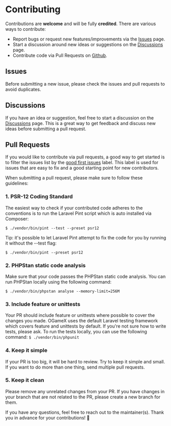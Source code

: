 # Contributing
Contributions are **welcome** and will be fully **credited**. There are various ways to contribute:

- Report bugs or request new features/improvements via the [Issues](https://github.com/lanedirt/ogamex/issues) page.
- Start a discussion around new ideas or suggestions on the [Discussions](https://github.com/lanedirt/ogamex/discussions) page.
- Contribute code via Pull Requests on [Github](https://github.com/lanedirt/ogamex).

## Issues
Before submitting a new issue, please check the issues and pull requests to avoid duplicates.

## Discussions
If you have an idea or suggestion, feel free to start a discussion on the [Discussions](https://github.com/lanedirt/ogamex/discussions) page. This is a great way to get feedback and discuss new ideas before submitting a pull request.

## Pull Requests
If you would like to contribute via pull requests, a good way to get started is to filter the issues list by the [good first issues](https://github.com/lanedirt/OGameX/labels/good%20first%20issue) label. This label is used for issues that are easy to fix and a good starting point for new contributors.

When submitting a pull request, please make sure to follow these guidelines:

### 1. PSR-12 Coding Standard
The easiest way to check if your contributed code adheres to the conventions is to run the Laravel Pint script which is auto installed via Composer:

`$ ./vendor/bin/pint --test --preset psr12`

Tip: it's possible to let Laravel Pint attempt to fix the code for you by running it without the --test flag:

`$ ./vendor/bin/pint --preset psr12`

### 2. PHPStan static code analysis
Make sure that your code passes the PHPStan static code analysis. You can run PHPStan locally using the following command:

`$ ./vendor/bin/phpstan analyse --memory-limit=256M`

### 3. Include feature or unittests
Your PR should include feature or unittests where possible to cover the changes you made. OGameX uses the default Laravel testing framework which covers feature and unittests by default. If you're not sure how to write tests, please ask.
To run the tests locally, you can use the following command:
`$ ./vendor/bin/phpunit`

### 4. Keep it simple
If your PR is too big, it will be hard to review. Try to keep it simple and small. If you want to do more than one thing, send multiple pull requests.

### 5. Keep it clean
Please remove any unrelated changes from your PR. If you have changes in your branch that are not related to the PR, please create a new branch for them.

If you have any questions, feel free to reach out to the maintainer(s). Thank you in advance for your contributions! 🎉